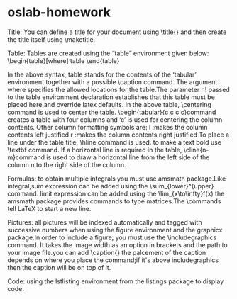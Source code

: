 # oslab-homework
Title:
You can define a title for your document using \title{} and then create the title itself using \maketitle.

Table:
Tables are created using the “table” environment given below:
\begin{table}[where] 
 table
\end{table}
 
 In the above syntax, table stands for the contents of the ‘tabular’ environment together with a possible \caption  command.  The  argument  where  specifies  the  allowed  locations  for  the  table.The parameter h! passed to the table environment declaration establishes that this table must be placed here,and override latex defaults.
 In  the  above  table,  \centering  command  is  used  to  center  the  table.
 \begin{tabular}{c c c c}command creates a table with four columns and ‘c’ is used for centering the column contents. Other column formatting symbols are: 
 l :makes the column contents left justified
 r :makes the column contents right justified
To  place  a line  under  the  table  title, \hline command  is  used. to make a text bold use \textbf command.
If  a  horizontal  line  is  required  in  the  table,  \cline{n-m}command  is  used  to  draw  a  horizontal  line  from  the  left  side  of  the  column  n  to  the  right  side  of  the  column.

Formulas:
to obtain multiple integrals you must use amsmath package.Like integral,sum expression can be added using the \sum_{lower}^{upper} command.
limit expression can be added using the \lim_{x\to\infty}f(x)
the amsmath package provides commands to type matrices.The \\commands tell LaTeX to start a new line.

Pictures:
all pictures will be indexed automatically and tagged with successive numbers when using the figure environment and the graphicx package.In order to include a figure, you must use the \includegraphics command. It takes the image width as an option in brackets and the path to your image file.you can add \caption{} the palcement of the caption depends on where you place the command;if it's above includegraphics then the caption will be on top of it.

 Code:
using the lstlisting environment from the listings package to display code.
